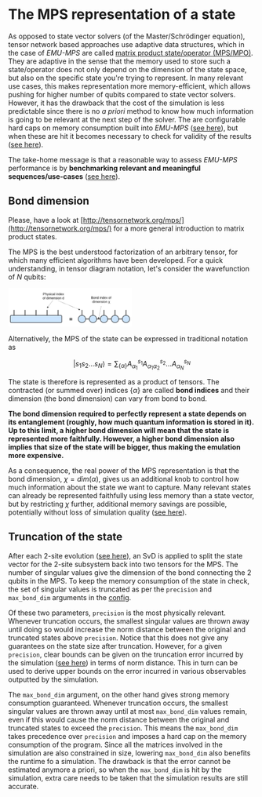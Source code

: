 # The MPS representation of a state
As opposed to state vector solvers (of the Master/Schrödinger equation), tensor network based approaches use adaptive data structures, which in the case of _EMU-MPS_ are called [matrix product state/operator (MPS/MPO)](http://tensornetwork.org/mps/). They are adaptive in the sense that the memory used to store such a state/operator does not only depend on the dimension of the state space, but also on the specific state you're trying to represent. In many relevant use cases, this makes representation more memory-efficient, which allows pushing for higher number of qubits compared to state vector solvers. However, it has the drawback that the cost of the simulation is less predictable since there is no _a priori_ method to know how much information is going to be relevant at the next step of the solver. The are configurable hard caps on memory consumption built into _EMU-MPS_ ([see here](../memory.md)), but when these are hit it becomes necessary to check for validity of the results ([see here](../convergence/index.md)).

The take-home message is that a reasonable way to assess _EMU-MPS_ performance is by __benchmarking relevant and meaningful sequences/use-cases__ ([see here](../../benchmarks/index.md)).

## Bond dimension
Please, have a look at [http://tensornetwork.org/mps/](http://tensornetwork.org/mps/) for a more general introduction to matrix product states.

The MPS is the best understood factorization of an arbitrary tensor, for which many efficient algorithms have been developed. For a quick understanding, in tensor diagram notation, let's consider the wavefunction of $N$ qubits:

<img src="./images/mps_bond_dimension.png" width="50%" style="background-color:white;">

Alternatively, the MPS of the state can be expressed in traditional notation as

$$
|s_1 s_2\dots s_N\rangle = \sum_{\{\alpha\}}A^{s_1}_{\alpha_1}A^{s_2}_{\alpha_1\alpha_2}\dots A^{s_N}_{\alpha_N}
$$

The state is therefore is represented as a product of tensors. The contracted (or summed over) indices $\{\alpha\}$ are called __bond indices__ and their dimension (the bond dimension) can vary from bond to bond.

__The bond dimension required to perfectly represent a state depends on its entanglement (roughly, how much quantum information is stored in it). Up to this limit, a higher bond dimension will mean that the state is represented more faithfully. However, a higher bond dimension also implies that size of the state will be bigger, thus making the emulation more expensive.__

As a consequence, the real power of the MPS representation is that the bond dimension, $\chi= dim(\alpha)$, gives us an additional knob to control how much information about the state we want to capture. Many relevant states can already be represented faithfully using less memory than a state vector, but by restricting $\chi$ further, additional memory savings are possible, potentially without loss of simulation quality ([see here](../convergence/index.md)).

## Truncation of the state

After each 2-site evolution ([see here](../tdvp.md)), an SvD is applied to split the state vector for the 2-site subsystem back into two tensors for the MPS. The number of singular values give the dimension of the bond connecting the 2 qubits in the MPS. To keep the memory consumption of the state in check, the set of singular values is truncated as per the `precision` and `max_bond_dim` arguments in the [config](../config.md).

Of these two parameters, `precision` is the most physically relevant. Whenever truncation occurs, the smallest singular values are thrown away until doing so would increase the norm distance between the original and truncated states above `precision`. Notice that this does not give any guarantees on the state size after truncation. However, for a given `precision`, clear bounds can be given on the truncation error incurred by the simulation ([see here](../errors.md)) in terms of norm distance. This in turn can be used to derive upper bounds on the error incurred in various observables outputted by the simulation.

The `max_bond_dim` argument, on the other hand gives strong memory consumption guaranteed. Whenever truncation occurs, the smallest singular values are thrown away until at most `max_bond_dim` values remain, even if this would cause the norm distance between the original and truncated states to exceed the `precision`. This means the `max_bond_dim` takes precedence over `precision` and imposes a hard cap on the memory consumption of the program. Since all the matrices involved in the simulation are also constrained in size, lowering `max_bond_dim` also benefits the runtime fo a simulation. The drawback is that the error cannot be estimated anymore a priori, so when the `max_bond_dim` is hit by the simulation, extra care needs to be taken that the simulation results are still accurate.
